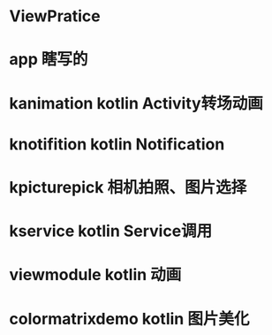 # ViewPratice
# app  瞎写的
# kanimation  kotlin Activity转场动画
# knotifition  kotlin Notification 
# kpicturepick 相机拍照、图片选择
# kservice  kotlin Service调用
# viewmodule   kotlin 动画
# colormatrixdemo  kotlin  图片美化
